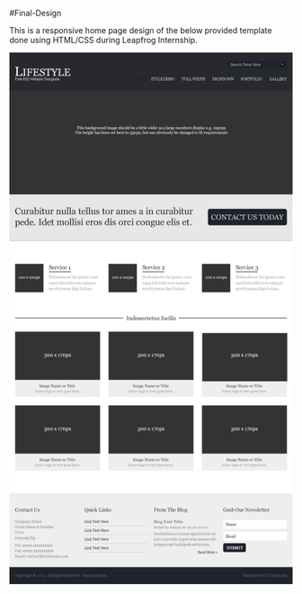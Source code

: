 #Final-Design

This is a responsive home page design of the below provided template done using HTML/CSS during Leapfrog Internship.

![Template](./images/template.png?raw=true "Title")
